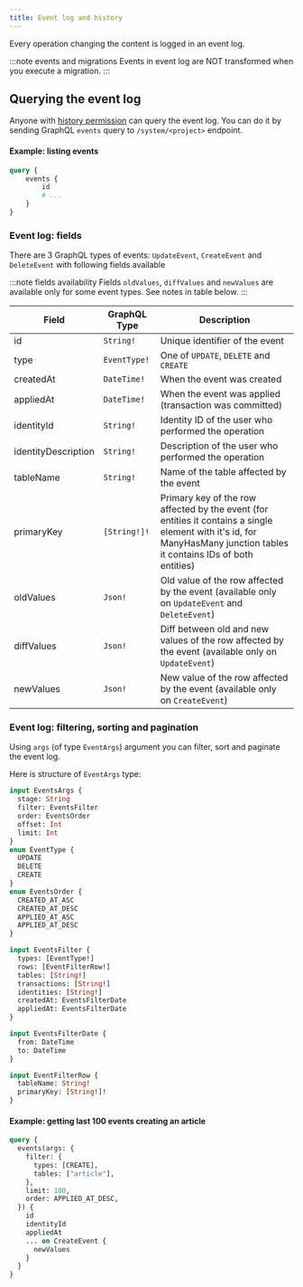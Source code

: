 ```yaml
---
title: Event log and history
---
```


Every operation changing the content is logged in an event log.

:::note events and migrations
Events in event log are NOT transformed when you execute a migration.
:::

## Querying the event log

Anyone with [history permission](/schema/acl.md#history) can query the event log. You can do it by sending GraphQL `events` query to `/system/<project>` endpoint.

#### Example: listing events

```graphql
query {
    events {
        id
        # ...
    }
}
```

### Event log: fields

There are 3 GraphQL types of events: `UpdateEvent`, `CreateEvent` and `DeleteEvent` with following fields available 

:::note fields availability
Fields `oldValues`, `diffValues` and `newValues` are available only for some event types. See notes in table below. 
:::

| Field               | GraphQL Type | Description |
| ------              | ----         | ----------- |
| id                  | `String!`    | Unique identifier of the event |
| type                | `EventType!` | One of `UPDATE`, `DELETE` and `CREATE` |
| createdAt           | `DateTime!`  | When the event was created |
| appliedAt           | `DateTime!`  | When the event was applied (transaction was committed) |
| identityId          | `String!`    | Identity ID of the user who performed the operation |
| identityDescription | `String!`    | Description of the user who performed the operation |
| tableName           | `String!`    | Name of the table affected by the event |
| primaryKey          | `[String!]!` | Primary key of the row affected by the event (for entities it contains a single element with it's id, for ManyHasMany junction tables it contains IDs of both entities) |
| oldValues           | `Json!`      | Old value of the row affected by the event (available only on `UpdateEvent` and `DeleteEvent`)|
| diffValues          | `Json!`      | Diff between old and new values of the row affected by the event (available only on `UpdateEvent`)|
| newValues           | `Json!`      | New value of the row affected by the event (available only on  `CreateEvent`)|

### Event log: filtering, sorting and pagination

Using `args` (of type `EventArgs`) argument you can filter, sort and paginate the event log. 


Here is structure of `EventArgs` type:

```graphql
input EventsArgs {
  stage: String
  filter: EventsFilter
  order: EventsOrder
  offset: Int
  limit: Int
}
enum EventType {
  UPDATE
  DELETE
  CREATE
}
enum EventsOrder {
  CREATED_AT_ASC
  CREATED_AT_DESC
  APPLIED_AT_ASC
  APPLIED_AT_DESC
}

input EventsFilter {
  types: [EventType!]
  rows: [EventFilterRow!]
  tables: [String!]
  transactions: [String!]
  identities: [String!]
  createdAt: EventsFilterDate
  appliedAt: EventsFilterDate
}

input EventsFilterDate {
  from: DateTime
  to: DateTime
}

input EventFilterRow {
  tableName: String!
  primaryKey: [String!]!
}
```

#### Example: getting last 100 events creating an article

```graphql
query {
  events(args: {
    filter: {
      types: [CREATE],
      tables: ["article"],
    },
    limit: 100,
    order: APPLIED_AT_DESC,
  }) {
    id
    identityId
    appliedAt
    ... on CreateEvent {
      newValues
    }
  }
}
```
